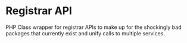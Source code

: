 # Registrar API
PHP Class wrapper for registrar APIs to make up for the shockingly bad packages that currently exist and unify calls to multiple services.
